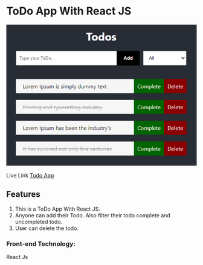 # ToDo App With React JS

![Project Image](todo-app.PNG)

Live Link [Todo App ](https://sahadat-hossain.web.app/)

## Features

1. This is a ToDo App With React JS.
2. Anyone can add their Todo. Also filter their todo complete and uncompleted todo.
3. User can delete the todo.

### Front-end Technology:

React Js
